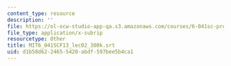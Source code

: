 ```yaml
---
content_type: resource
description: ''
file: https://ol-ocw-studio-app-qa.s3.amazonaws.com/courses/6-041sc-probabilistic-systems-analysis-and-applied-probability-fall-2013/d1b58d6224655420abdf597bee5b4ca1_MIT6_041SCF13_lec02_300k.vtt
file_type: application/x-subrip
resourcetype: Other
title: MIT6_041SCF13_lec02_300k.srt
uid: d1b58d62-2465-5420-abdf-597bee5b4ca1
---
```


